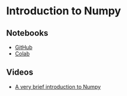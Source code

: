 # Introduction to Numpy

## Notebooks

* [GitHub](https://github.com/abstractions-in-python/abstractions-in-python.github.io/blob/master/notebooks/Introduction_to_Numpy_chapter.ipynb)
* [Colab](https://drive.google.com/file/d/1eGHq5T2gtNagBrATjarjj9wcSO1Qa7rp/view?usp=sharing)

## Videos

* [A very brief introduction to Numpy](https://drive.google.com/file/d/1brscqJt4nDCegsuGDxr2WZa-wdfmYwdJ/view?usp=sharing)

